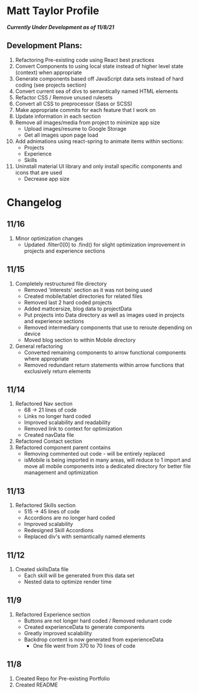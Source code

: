 # Matt Taylor Profile

**_Currently Under Development as of 11/8/21_**


## Development Plans:
1. Refactoring Pre-existing code using React best practices 
2. Convert Components to using local state instead of higher level state (context) when appropriate
3. Generate components based off JavaScript data sets instead of hard coding (see projects section)
4. Convert current sea of divs to semantically named HTML elements
5. Refactor CSS / Remove unused rulesets
6. Convert all CSS to preprocessor (Sass or SCSS)
7. Make appropriate commits for each feature that I work on
8. Update information in each section
9. Remove all images/media from project to minimize app size
    * Upload images/resume to Google Storage
    * Get all images upon page load
10. Add adnimations using react-spring to animate items within sections:
    * Projects
    * Experience
    * Skills
11. Uninstall material UI library and only install specific components and icons that are used
    * Decrease app size
# Changelog

## 11/16
1. Minor optimization changes
    * Updated .filter()[0] to .find() for slight optimization improvement in projects and experience sections

## 11/15
1. Completely restructured file directory
    * Removed 'interests' section as it was not being used
    * Created mobile/tablet directories for related files
    * Removed last 2 hard coded projects
    * Added mattcersize, blog data to projectData
    * Put projects into Data directory as well as images used in projects and experience sections
    * Removed intermediary components that use to reroute depending on device
    * Moved blog section to within Mobile directory
2. General refactoring
    * Converted remaining components to arrow functional components where appropriate
    * Removed redundant return statements within arrow functions that exclusively return elements

## 11/14
1. Refactored Nav section
    * 68 -> 21 lines of code
    * Links no longer hard coded
    * Improved scalability and readability
    * Removed link to context for optimization
    * Created navData file 
2. Refactored Contact section
3. Refactored component parent contains
    * Removing commented out code - will be entirely replaced
    * isMobile is being imported in many areas, will reduce to 1 import and move all mobile components into a dedicated directory for better file management and optimization

## 11/13 
1. Refactored Skills section
    * 515 -> 45 lines of code
    * Accordions are no longer hard coded
    * Improved scalability
    * Redesigned Skill Accordions
    * Replaced div's with semantically named elements

## 11/12
1. Created skillsData file
    * Each skill will be generated from this data set
    * Nested data to optimize render time

## 11/9 
1. Refactored Experience section
    * Buttons are not longer hard coded / Removed redunant code
    * Created experienceData to generate components
    * Greatly improved scalability
    * Backdrop content is now generated from experienceData
        * One file went from 370 to 70 lines of code

## 11/8 
1. Created Repo for Pre-existing Portfolio
2. Created README